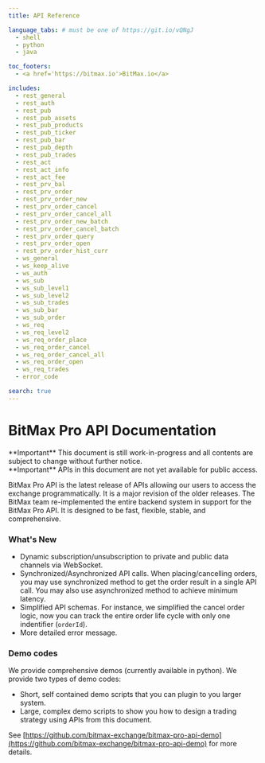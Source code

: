 ```yaml
---
title: API Reference

language_tabs: # must be one of https://git.io/vQNgJ
  - shell
  - python
  - java

toc_footers:
  - <a href='https://bitmax.io'>BitMax.io</a>

includes:
  - rest_general
  - rest_auth
  - rest_pub
  - rest_pub_assets
  - rest_pub_products
  - rest_pub_ticker
  - rest_pub_bar
  - rest_pub_depth
  - rest_pub_trades
  - rest_act
  - rest_act_info
  - rest_act_fee
  - rest_prv_bal
  - rest_prv_order
  - rest_prv_order_new
  - rest_prv_order_cancel
  - rest_prv_order_cancel_all
  - rest_prv_order_new_batch
  - rest_prv_order_cancel_batch
  - rest_prv_order_query
  - rest_prv_order_open
  - rest_prv_order_hist_curr
  - ws_general
  - ws_keep_alive
  - ws_auth
  - ws_sub
  - ws_sub_level1
  - ws_sub_level2
  - ws_sub_trades
  - ws_sub_bar
  - ws_sub_order
  - ws_req
  - ws_req_level2
  - ws_req_order_place
  - ws_req_order_cancel
  - ws_req_order_cancel_all
  - ws_req_order_open
  - ws_req_trades
  - error_code

search: true
---
```



# BitMax Pro API Documentation

<aside class="warning">
**Important** This document is still work-in-progress and all contents are subject to change without further notice. 
</aside>

<aside class="warning">
**Important** APIs in this document are not yet available for public access.
</aside>

BitMax Pro API is the latest release of APIs allowing our users to access the exchange programmatically. It is a major revision 
of the older releases. The BitMax team re-implemented the entire backend system in support for the BitMax Pro API. It is designed
to be fast, flexible, stable, and comprehensive. 

### What's New

* Dynamic subscription/unsubscription to private and public data channels via WebSocket. 
* Synchronized/Asynchronized API calls. When placing/cancelling orders, you may use synchronized method 
  to get the order result in a single API call. You may also use asynchronized method to achieve minimum latency. 
* Simplified API schemas. For instance, we simplified the cancel order logic, now you can track the entire order
  life cycle with only one indentifier (`orderId`). 
* More detailed error message.

### Demo codes

We provide comprehensive demos (currently available in python). We provide two types of demo codes:

* Short, self contained demo scripts that you can plugin to you larger system. 
* Large, complex demo scripts to show you how to design a trading strategy using APIs from this document.

See [https://github.com/bitmax-exchange/bitmax-pro-api-demo](https://github.com/bitmax-exchange/bitmax-pro-api-demo) for more details.
